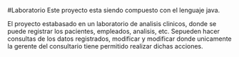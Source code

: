 #Laboratorio
Este proyecto esta siendo compuesto con el lenguaje java.

El proyecto estabasado en un laboratorio de analisis clinicos, donde se puede registrar los pacientes, empleados,
analisis, etc. Sepueden hacer consultas de los datos registrados, modificar y modificar donde unicamente la gerente
del consultario tiene permitido realizar dichas acciones.

